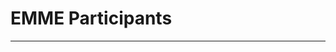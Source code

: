 # EMME Participants
---

<Template>

## Name 

*Position Title*

+ email:
+ about me:

<replace your number with your info given the template>

1. 

2. 
## Mario Muscarella 

3. 

4. 

5. 

6. 

7. 

8. 

9. 

10. 

11. 

12. 

13. 

14. 

15. 

16. 

17. 

18. 

19. 

20. 





